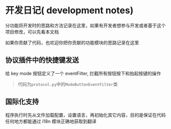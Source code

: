 开发日记( development notes)
======

分功能将开发时的思路和方法记录在这里，如果有开发者想参与开发或者基于这个项目修改，可以先看本文档

如果你贡献了代码，也欢迎你把你贡献的功能模块的思路记录在这里


## 协议插件中的快捷键发送

给 key mode 按钮定义了一个 eventFilter, 拦截所有按钮按下和抬起按键的操作
> 代码为`protocol.py`中的`ModeButtonEventFilter`类



## 国际化支持

程序执行时先从文件加载配置，设置语言，再初始化其它内容，目的是保证在代码任何地方都能通过 i18n 模块正确地获取到翻译


